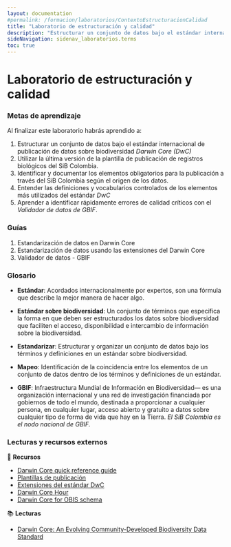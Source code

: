 ```yaml
---
layout: documentation
#permalink: /formacion/laboratorios/ContextoEstructuracionCalidad
title: "Laboratorio de estructuración y calidad"
description: "Estructurar un conjunto de datos bajo el estándar internacional de publicación de datos sobre biodiversidad Darwin Core (DwC)."
sideNavigation: sidenav_laboratorios.terms
toc: true
---
```


# Laboratorio de estructuración y calidad

### Metas de aprendizaje

Al finalizar este laboratorio habrás aprendido a:

1. Estructurar un conjunto de datos bajo el estándar internacional de publicación de datos sobre biodiversidad *Darwin Core (DwC)*
2. Utilizar la última versión de la plantilla de publicación de registros biológicos del SiB Colombia.
3. Identificar y documentar los elementos obligatorios para la publicación a través del SiB Colombia según el origen de los datos.
4. Entender las definiciones y vocabularios controlados de los elementos más utilizados del estándar *DwC*
6. Aprender a identificar rápidamente errores de calidad críticos con el *Validador de datos de GBIF*.
 

### Guías

1. Estandarización de datos en Darwin Core
2. Estandarización de datos usando las extensiones del Darwin Core
3. Validador de datos - GBIF


### Glosario

- **Estándar**: Acordados internacionalmente por expertos, son una fórmula que describe la mejor manera de hacer algo.

- **Estándar sobre biodiversidad**: Un conjunto de términos que especifica la forma en que deben ser estructurados los datos sobre biodiversidad que faciliten el acceso, disponibilidad e intercambio de información sobre la biodiversidad.

- **Estandarizar**: Estructurar y organizar un conjunto de datos bajo los términos y definiciones en un estándar sobre biodiversidad.

- **Mapeo**: Identificación de la coincidencia entre los elementos de un conjunto de datos dentro de los términos y definiciones de un estándar.

- **GBIF**: Infraestructura Mundial de Información en Biodiversidad— es una organización internacional y una red de investigación financiada por gobiernos de todo el mundo, destinada a proporcionar a cualquier persona, en cualquier lugar, acceso abierto y gratuito a datos sobre cualquier tipo de forma de vida que hay en la Tierra. *El SiB Colombia es el nodo nacional de GBIF.*


### Lecturas y recursos externos

:wrench: **Recursos**
* [Darwin Core quick reference guide](https://dwc.tdwg.org/terms/)
* [Plantillas de publicación](https://sites.google.com/humboldt.org.co/wikisib/publicar/plantillas?authuser=0)
* [Extensiones del estándar DwC](https://tools.gbif.org/dwca-validator/extensions.do)
* [Darwin Core Hour](https://vimeo.com/showcase/4407185?page=2) 
* [Darwin Core for OBIS schema](https://obis.org/manual/darwincore/)

:books: **Lecturas**

* [Darwin Core: An Evolving Community-Developed Biodiversity Data Standard](https://journals.plos.org/plosone/article?id=10.1371/journal.pone.0029715)
